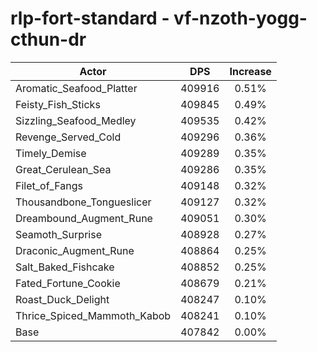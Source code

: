 # rlp-fort-standard - vf-nzoth-yogg-cthun-dr
| Actor | DPS | Increase |
|---|:---:|:---:|
|Aromatic_Seafood_Platter|409916|0.51%|
|Feisty_Fish_Sticks|409845|0.49%|
|Sizzling_Seafood_Medley|409535|0.42%|
|Revenge_Served_Cold|409296|0.36%|
|Timely_Demise|409289|0.35%|
|Great_Cerulean_Sea|409286|0.35%|
|Filet_of_Fangs|409148|0.32%|
|Thousandbone_Tongueslicer|409127|0.32%|
|Dreambound_Augment_Rune|409051|0.30%|
|Seamoth_Surprise|408928|0.27%|
|Draconic_Augment_Rune|408864|0.25%|
|Salt_Baked_Fishcake|408852|0.25%|
|Fated_Fortune_Cookie|408679|0.21%|
|Roast_Duck_Delight|408247|0.10%|
|Thrice_Spiced_Mammoth_Kabob|408241|0.10%|
|Base|407842|0.00%|
